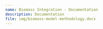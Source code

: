 ```yaml
---
name: Biomass Integration - Documentation
description: Documentation
file: img/biomass-model-methodology.docx
---
```

